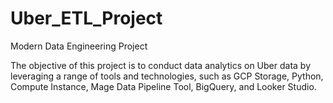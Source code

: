 # Uber_ETL_Project
Modern Data Engineering Project

The objective of this project is to conduct data analytics on Uber data by leveraging a range of tools and technologies, such as GCP Storage, Python, Compute Instance, Mage Data Pipeline Tool, BigQuery, and Looker Studio.
